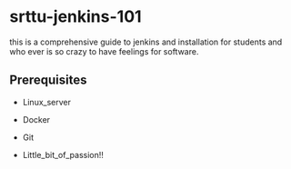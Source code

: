 # srttu-jenkins-101

this is a comprehensive guide to jenkins and installation for students and who ever is so crazy to have feelings for software.

## Prerequisites
- Linux_server

- Docker

- Git

- Little_bit_of_passion!!
